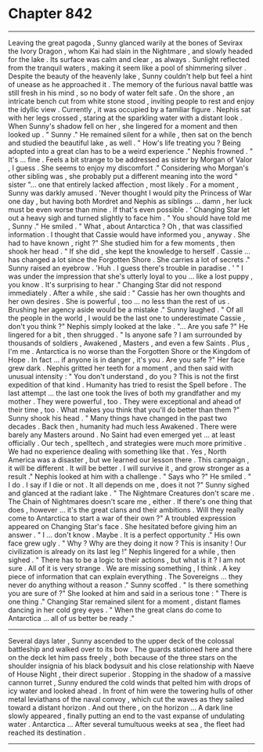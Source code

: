 
# Chapter 842


---

Leaving the great pagoda , Sunny glanced warily at the bones of Sevirax the Ivory Dragon , whom Kai had slain in the Nightmare , and slowly headed for the lake .
Its surface was calm and clear , as always . Sunlight reflected from the tranquil waters , making it seem like a pool of shimmering silver . Despite the beauty of the heavenly lake , Sunny couldn't help but feel a hint of unease as he approached it . The memory of the furious naval battle was still fresh in his mind , so no body of water felt safe .
On the shore , an intricate bench cut from white stone stood , inviting people to rest and enjoy the idyllic view . Currently , it was occupied by a familiar figure . Nephis sat with her legs crossed , staring at the sparkling water with a distant look . When Sunny's shadow fell on her , she lingered for a moment and then looked up .
" Sunny ."
He remained silent for a while , then sat on the bench and studied the beautiful lake , as well .
" How's life treating you ? Being adopted into a great clan has to be a weird experience ."
Nephis frowned .
" It's … fine . Feels a bit strange to be addressed as sister by Morgan of Valor , I guess . She seems to enjoy my discomfort ."
Considering who Morgan's other sibling was , she probably put a different meaning into the word " sister "... one that entirely lacked affection , most likely . For a moment , Sunny was darkly amused .
'Never thought I would pity the Princess of War one day , but having both Mordret and Nephis as siblings … damn , her luck must be even worse than mine . If that's even possible . '
Changing Star let out a heavy sigh and turned slightly to face him .
" You should have told me , Sunny ."
He smiled .
" What , about Antarctica ? Oh , that was classified information . I thought that Cassie would have informed you , anyway . She had to have known , right ?"
She studied him for a few moments , then shook her head .
" If she did , she kept the knowledge to herself . Cassie … has changed a lot since the Forgotten Shore . She carries a lot of secrets ."
Sunny raised an eyebrow .
'Huh . I guess there's trouble in paradise . '
" I was under the impression that she's utterly loyal to you … like a lost puppy , you know . It's surprising to hear ."
Changing Star did not respond immediately . After a while , she said :
" Cassie has her own thoughts and her own desires . She is powerful , too … no less than the rest of us . Brushing her agency aside would be a mistake ."
Sunny laughed .
" Of all the people in the world , I would be the last one to underestimate Cassie , don't you think ?"
Nephis simply looked at the lake .
"... Are you safe ?"
He lingered for a bit , then shrugged .
" Is anyone safe ? I am surrounded by thousands of soldiers , Awakened , Masters , and even a few Saints . Plus , I'm me . Antarctica is no worse than the Forgotten Shore or the Kingdom of Hope . In fact … if anyone is in danger , it's you . Are you safe ?"
Her face grew dark . Nephis gritted her teeth for a moment , and then said with unusual intensity :
" You don't understand , do you ? This is not the first expedition of that kind . Humanity has tried to resist the Spell before . The last attempt … the last one took the lives of both my grandfather and my mother . They were powerful , too . They were exceptional and ahead of their time , too . What makes you think that you'll do better than them ?"
Sunny shook his head .
" Many things have changed in the past two decades . Back then , humanity had much less Awakened . There were barely any Masters around . No Saint had even emerged yet … at least officially . Our tech , spelltech , and strategies were much more primitive . We had no experience dealing with something like that . Yes , North America was a disaster , but we learned our lesson there . This campaign , it will be different . It will be better . I will survive it , and grow stronger as a result ."
Nephis looked at him with a challenge .
" Says who ?"
He smiled .
" I do . I say if I die or not . It all depends on me , does it not ?"
Sunny sighed and glanced at the radiant lake .
" The Nightmare Creatures don't scare me . The Chain of Nightmares doesn't scare me , either . If there's one thing that does , however … it's the great clans and their ambitions . Will they really come to Antarctica to start a war of their own ?"
A troubled expression appeared on Changing Star's face . She hesitated before giving him an answer .
" I … don't know . Maybe . It is a perfect opportunity ."
His own face grew ugly .
" Why ? Why are they doing it now ? This is insanity ! Our civilization is already on its last leg !"
Nephis lingered for a while , then sighed .
" There has to be a logic to their actions , but what is it ? I am not sure . All of it is very strange . We are missing something , I think . A key piece of information that can explain everything . The Sovereigns … they never do anything without a reason ."
Sunny scoffed .
" Is there something you are sure of ?"
She looked at him and said in a serious tone :
" There is one thing ."
Changing Star remained silent for a moment , distant flames dancing in her cold grey eyes .
" When the great clans do come to Antarctica … all of us better be ready ."
***
Several days later , Sunny ascended to the upper deck of the colossal battleship and walked over to its bow . The guards stationed here and there on the deck let him pass freely , both because of the three stars on the shoulder insignia of his black bodysuit and his close relationship with Naeve of House Night , their direct superior .
Stopping in the shadow of a massive cannon turret , Sunny endured the cold winds that pelted him with drops of icy water and looked ahead .
In front of him were the towering hulls of other metal leviathans of the naval convoy , which cut the waves as they sailed toward a distant horizon .
And out there , on the horizon …
A dark line slowly appeared , finally putting an end to the vast expanse of undulating water .
Antarctica …
After several tumultuous weeks at sea , the fleet had reached its destination .

---

